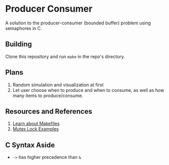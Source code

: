 # Producer Consumer

A solution to the producer-consumer (bounded buffer) problem using semaphores in C.

## Building

Clone this repository and run `make` in the repo's directory.

## Plans

1) Random simulation and visualization at first
2) Let user choose when to produce and when to consume, as well as how many items to produce/consume.

## Resources and References

1) [Learn about Makefiles](https://opensource.com/article/18/8/what-how-makefile#:~:text=The%20make%20utility%20requires%20a,be%20installed%20using%20make%20install%20.)
2) [Mutex Lock Examples](https://docs.oracle.com/cd/E19455-01/806-5257/sync-12/index.html)

## C Syntax Aside

- `->` has higher precedence than `&`

